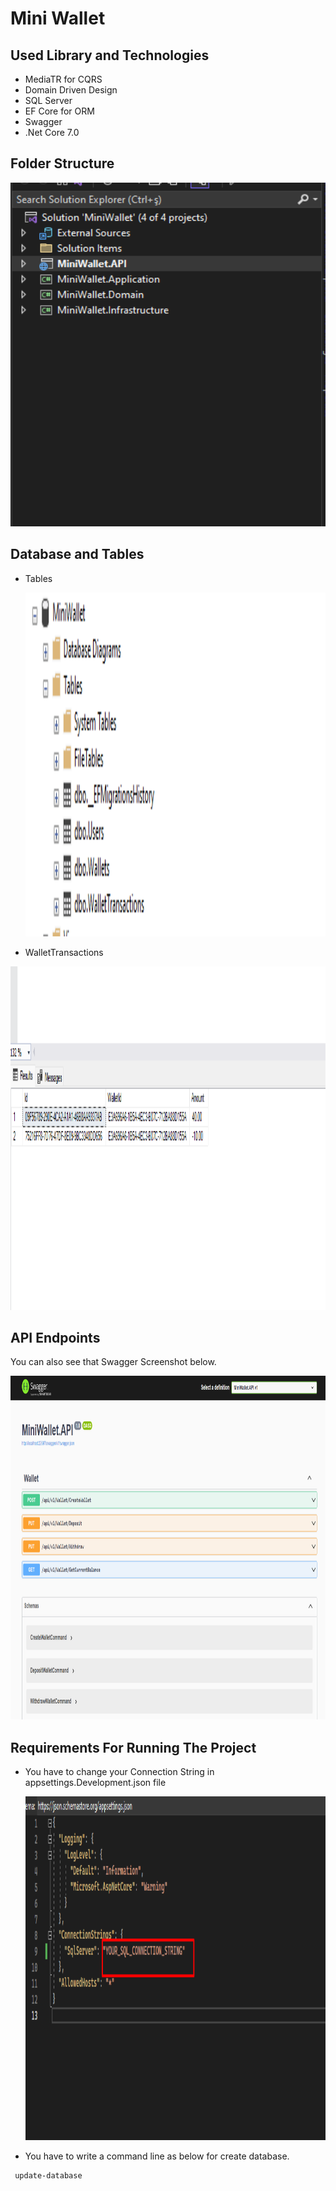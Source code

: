 # Mini Wallet

## Used Library and Technologies

 - MediaTR for CQRS
 - Domain Driven Design
 - SQL Server 
 - EF Core for ORM
 - Swagger
 - .Net Core 7.0

## Folder Structure
<p>
    <img src="https://github.com/yilmazsalihcan/MiniWallet/blob/master/Folder-Structure.png" width="550" height="550" />
</p>

## Database and Tables
 - Tables    
   <p>
    <img src="https://github.com/yilmazsalihcan/MiniWallet/blob/master/Tables.png" width="750" height="550" />
   </p>
 - WalletTransactions
<p>
    <img src="https://github.com/yilmazsalihcan/MiniWallet/blob/master/Deposit-Withdraw.png" width="750" height="550" />
</p>

## API Endpoints
 You can also see that Swagger Screenshot below.
 <p>
    <img src="https://github.com/yilmazsalihcan/MiniWallet/blob/master/Swagger.png" width="550" height="550" />
  </p>
	
## Requirements For Running The Project
	
- You have to change your Connection String in appsettings.Development.json file 		
  <p>
    <img src="https://github.com/yilmazsalihcan/MiniWallet/blob/master/AppSettings.png" width="550" height="550" />
  </p>
- You have to write a command line as below for create database. 
```
 update-database
```







	



	

